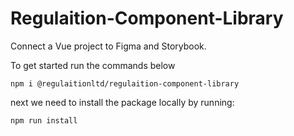 # Regulaition-Component-Library

Connect a Vue project to Figma and Storybook.

To get started run the commands below

```
npm i @regulaitionltd/regulaition-component-library

```

next we need to install the package locally by running:

```
npm run install

```
